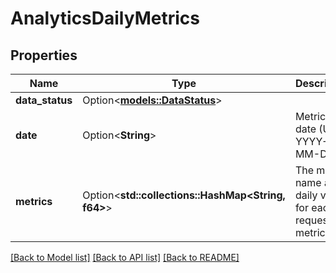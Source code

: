 # AnalyticsDailyMetrics

## Properties

Name | Type | Description | Notes
------------ | ------------- | ------------- | -------------
**data_status** | Option<[**models::DataStatus**](DataStatus.md)> |  | [optional]
**date** | Option<**String**> | Metrics date (UTC): YYYY-MM-DD. | [optional]
**metrics** | Option<**std::collections::HashMap<String, f64>**> | The metric name and daily value for each requested metric | [optional]

[[Back to Model list]](../README.md#documentation-for-models) [[Back to API list]](../README.md#documentation-for-api-endpoints) [[Back to README]](../README.md)


